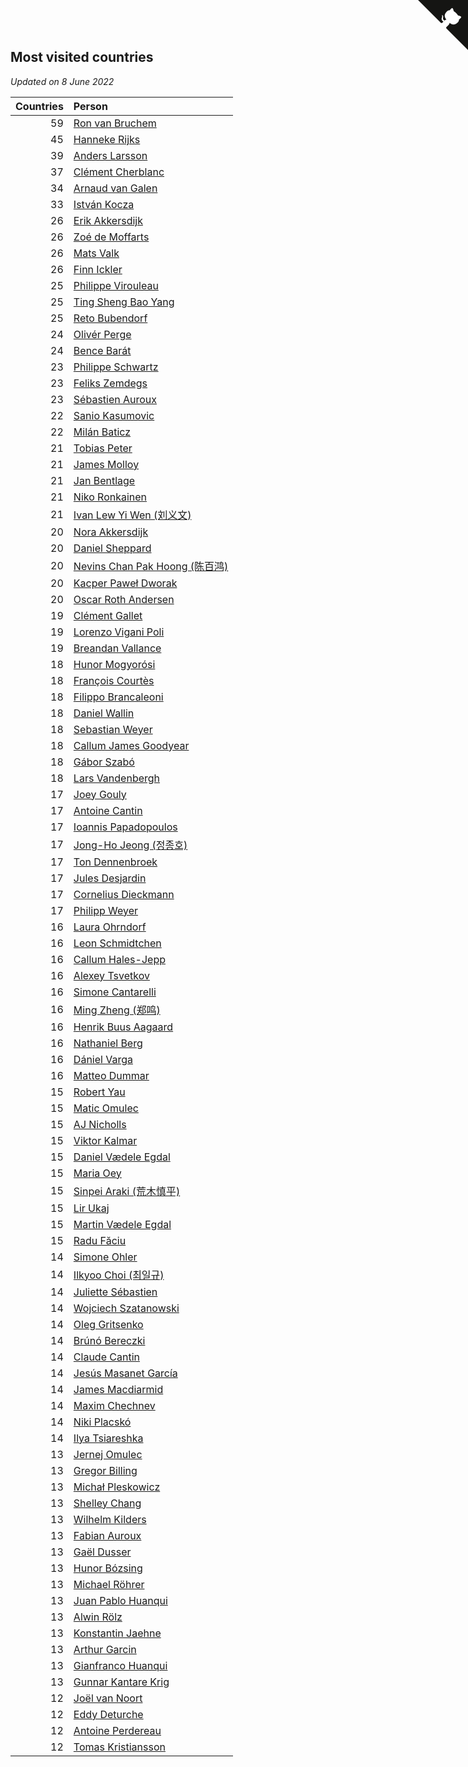 ## Most visited countries

*Updated on  8 June 2022*

| Countries | Person |
| ---: | :--- |
| 59 | [Ron van Bruchem](https://www.worldcubeassociation.org/persons/2003BRUC01) |
| 45 | [Hanneke Rijks](https://www.worldcubeassociation.org/persons/2008RIJK01) |
| 39 | [Anders Larsson](https://www.worldcubeassociation.org/persons/2003LARS01) |
| 37 | [Clément Cherblanc](https://www.worldcubeassociation.org/persons/2014CHER05) |
| 34 | [Arnaud van Galen](https://www.worldcubeassociation.org/persons/2006GALE01) |
| 33 | [István Kocza](https://www.worldcubeassociation.org/persons/2005KOCZ01) |
| 26 | [Erik Akkersdijk](https://www.worldcubeassociation.org/persons/2005AKKE01) |
| 26 | [Zoé de Moffarts](https://www.worldcubeassociation.org/persons/2010MOFF02) |
| 26 | [Mats Valk](https://www.worldcubeassociation.org/persons/2007VALK01) |
| 26 | [Finn Ickler](https://www.worldcubeassociation.org/persons/2012ICKL01) |
| 25 | [Philippe Virouleau](https://www.worldcubeassociation.org/persons/2008VIRO01) |
| 25 | [Ting Sheng Bao Yang](https://www.worldcubeassociation.org/persons/2008BAOY01) |
| 25 | [Reto Bubendorf](https://www.worldcubeassociation.org/persons/2012BUBE01) |
| 24 | [Olivér Perge](https://www.worldcubeassociation.org/persons/2007PERG01) |
| 24 | [Bence Barát](https://www.worldcubeassociation.org/persons/2008BARA01) |
| 23 | [Philippe Schwartz](https://www.worldcubeassociation.org/persons/2018SCHW02) |
| 23 | [Feliks Zemdegs](https://www.worldcubeassociation.org/persons/2009ZEMD01) |
| 23 | [Sébastien Auroux](https://www.worldcubeassociation.org/persons/2008AURO01) |
| 22 | [Sanio Kasumovic](https://www.worldcubeassociation.org/persons/2009KASU01) |
| 22 | [Milán Baticz](https://www.worldcubeassociation.org/persons/2005BATI01) |
| 21 | [Tobias Peter](https://www.worldcubeassociation.org/persons/2014PETE03) |
| 21 | [James Molloy](https://www.worldcubeassociation.org/persons/2011MOLL01) |
| 21 | [Jan Bentlage](https://www.worldcubeassociation.org/persons/2010BENT01) |
| 21 | [Niko Ronkainen](https://www.worldcubeassociation.org/persons/2010RONK01) |
| 21 | [Ivan Lew Yi Wen (刘义文)](https://www.worldcubeassociation.org/persons/2012WENI01) |
| 20 | [Nora Akkersdijk](https://www.worldcubeassociation.org/persons/2009CHRI03) |
| 20 | [Daniel Sheppard](https://www.worldcubeassociation.org/persons/2009SHEP01) |
| 20 | [Nevins Chan Pak Hoong (陈百鸿)](https://www.worldcubeassociation.org/persons/2010CHAN20) |
| 20 | [Kacper Paweł Dworak](https://www.worldcubeassociation.org/persons/2020DWOR01) |
| 20 | [Oscar Roth Andersen](https://www.worldcubeassociation.org/persons/2008ANDE02) |
| 19 | [Clément Gallet](https://www.worldcubeassociation.org/persons/2004GALL02) |
| 19 | [Lorenzo Vigani Poli](https://www.worldcubeassociation.org/persons/2007POLI01) |
| 19 | [Breandan Vallance](https://www.worldcubeassociation.org/persons/2007VALL01) |
| 18 | [Hunor Mogyorósi](https://www.worldcubeassociation.org/persons/2015MOGY01) |
| 18 | [François Courtès](https://www.worldcubeassociation.org/persons/2008COUR01) |
| 18 | [Filippo Brancaleoni](https://www.worldcubeassociation.org/persons/2008BRAN01) |
| 18 | [Daniel Wallin](https://www.worldcubeassociation.org/persons/2013WALL03) |
| 18 | [Sebastian Weyer](https://www.worldcubeassociation.org/persons/2010WEYE02) |
| 18 | [Callum James Goodyear](https://www.worldcubeassociation.org/persons/2012GOOD02) |
| 18 | [Gábor Szabó](https://www.worldcubeassociation.org/persons/2005SZAB02) |
| 18 | [Lars Vandenbergh](https://www.worldcubeassociation.org/persons/2003VAND01) |
| 17 | [Joey Gouly](https://www.worldcubeassociation.org/persons/2007GOUL01) |
| 17 | [Antoine Cantin](https://www.worldcubeassociation.org/persons/2010CANT02) |
| 17 | [Ioannis Papadopoulos](https://www.worldcubeassociation.org/persons/2013PAPA01) |
| 17 | [Jong-Ho Jeong (정종호)](https://www.worldcubeassociation.org/persons/2008JONG03) |
| 17 | [Ton Dennenbroek](https://www.worldcubeassociation.org/persons/2003DENN01) |
| 17 | [Jules Desjardin](https://www.worldcubeassociation.org/persons/2010DESJ01) |
| 17 | [Cornelius Dieckmann](https://www.worldcubeassociation.org/persons/2009DIEC01) |
| 17 | [Philipp Weyer](https://www.worldcubeassociation.org/persons/2010WEYE01) |
| 16 | [Laura Ohrndorf](https://www.worldcubeassociation.org/persons/2009OHRN01) |
| 16 | [Leon Schmidtchen](https://www.worldcubeassociation.org/persons/2010SCHM01) |
| 16 | [Callum Hales-Jepp](https://www.worldcubeassociation.org/persons/2012HALE01) |
| 16 | [Alexey Tsvetkov](https://www.worldcubeassociation.org/persons/2017TSVE02) |
| 16 | [Simone Cantarelli](https://www.worldcubeassociation.org/persons/2012CANT02) |
| 16 | [Ming Zheng (郑鸣)](https://www.worldcubeassociation.org/persons/2009ZHEN11) |
| 16 | [Henrik Buus Aagaard](https://www.worldcubeassociation.org/persons/2006BUUS01) |
| 16 | [Nathaniel Berg](https://www.worldcubeassociation.org/persons/2012BERG04) |
| 16 | [Dániel Varga](https://www.worldcubeassociation.org/persons/2008VARG01) |
| 16 | [Matteo Dummar](https://www.worldcubeassociation.org/persons/2017DUMM01) |
| 15 | [Robert Yau](https://www.worldcubeassociation.org/persons/2009YAUR01) |
| 15 | [Matic Omulec](https://www.worldcubeassociation.org/persons/2010OMUL02) |
| 15 | [AJ Nicholls](https://www.worldcubeassociation.org/persons/2015NICH04) |
| 15 | [Viktor Kalmar](https://www.worldcubeassociation.org/persons/2011KALM01) |
| 15 | [Daniel Vædele Egdal](https://www.worldcubeassociation.org/persons/2013EGDA01) |
| 15 | [Maria Oey](https://www.worldcubeassociation.org/persons/2007OEYM01) |
| 15 | [Sinpei Araki (荒木慎平)](https://www.worldcubeassociation.org/persons/2006ARAK01) |
| 15 | [Lir Ukaj](https://www.worldcubeassociation.org/persons/2016UKAJ01) |
| 15 | [Martin Vædele Egdal](https://www.worldcubeassociation.org/persons/2013EGDA02) |
| 15 | [Radu Făciu](https://www.worldcubeassociation.org/persons/2009FACI01) |
| 14 | [Simone Ohler](https://www.worldcubeassociation.org/persons/2014OHLE01) |
| 14 | [Ilkyoo Choi (최일규)](https://www.worldcubeassociation.org/persons/2008CHOI04) |
| 14 | [Juliette Sébastien](https://www.worldcubeassociation.org/persons/2014SEBA01) |
| 14 | [Wojciech Szatanowski](https://www.worldcubeassociation.org/persons/2011SZAT01) |
| 14 | [Oleg Gritsenko](https://www.worldcubeassociation.org/persons/2011GRIT01) |
| 14 | [Brúnó Bereczki](https://www.worldcubeassociation.org/persons/2008BERE01) |
| 14 | [Claude Cantin](https://www.worldcubeassociation.org/persons/2012CANT01) |
| 14 | [Jesús Masanet García](https://www.worldcubeassociation.org/persons/2004MASA01) |
| 14 | [James Macdiarmid](https://www.worldcubeassociation.org/persons/2015MACD03) |
| 14 | [Maxim Chechnev](https://www.worldcubeassociation.org/persons/2011CHEC01) |
| 14 | [Niki Placskó](https://www.worldcubeassociation.org/persons/2008PLAC01) |
| 14 | [Ilya Tsiareshka](https://www.worldcubeassociation.org/persons/2012TERE01) |
| 13 | [Jernej Omulec](https://www.worldcubeassociation.org/persons/2010OMUL01) |
| 13 | [Gregor Billing](https://www.worldcubeassociation.org/persons/2012BILL01) |
| 13 | [Michał Pleskowicz](https://www.worldcubeassociation.org/persons/2009PLES01) |
| 13 | [Shelley Chang](https://www.worldcubeassociation.org/persons/2004CHAN04) |
| 13 | [Wilhelm Kilders](https://www.worldcubeassociation.org/persons/2010KILD02) |
| 13 | [Fabian Auroux](https://www.worldcubeassociation.org/persons/2009AURO01) |
| 13 | [Gaël Dusser](https://www.worldcubeassociation.org/persons/2007DUSS01) |
| 13 | [Hunor Bózsing](https://www.worldcubeassociation.org/persons/2009BOZS01) |
| 13 | [Michael Röhrer](https://www.worldcubeassociation.org/persons/2009ROHR01) |
| 13 | [Juan Pablo Huanqui](https://www.worldcubeassociation.org/persons/2013HUAN30) |
| 13 | [Alwin Rölz](https://www.worldcubeassociation.org/persons/2016ROLZ01) |
| 13 | [Konstantin Jaehne](https://www.worldcubeassociation.org/persons/2015JAEH01) |
| 13 | [Arthur Garcin](https://www.worldcubeassociation.org/persons/2014GARC27) |
| 13 | [Gianfranco Huanqui](https://www.worldcubeassociation.org/persons/2013HUAN29) |
| 13 | [Gunnar Kantare Krig](https://www.worldcubeassociation.org/persons/2004KRIG01) |
| 12 | [Joël van Noort](https://www.worldcubeassociation.org/persons/2004NOOR01) |
| 12 | [Eddy Deturche](https://www.worldcubeassociation.org/persons/2014DETU01) |
| 12 | [Antoine Perdereau](https://www.worldcubeassociation.org/persons/2007PERD01) |
| 12 | [Tomas Kristiansson](https://www.worldcubeassociation.org/persons/2007KRIS01) |


<a href="https://github.com/JustinTimeCuber/wca_statistics" class="github-corner" aria-label="View source on Github"><svg width="80" height="80" viewBox="0 0 250 250" style="fill:#151513; color:#fff; position: absolute; top: 0; border: 0; right: 0;" aria-hidden="true"><path d="M0,0 L115,115 L130,115 L142,142 L250,250 L250,0 Z"></path><path d="M128.3,109.0 C113.8,99.7 119.0,89.6 119.0,89.6 C122.0,82.7 120.5,78.6 120.5,78.6 C119.2,72.0 123.4,76.3 123.4,76.3 C127.3,80.9 125.5,87.3 125.5,87.3 C122.9,97.6 130.6,101.9 134.4,103.2" fill="currentColor" style="transform-origin: 130px 106px;" class="octo-arm"></path><path d="M115.0,115.0 C114.9,115.1 118.7,116.5 119.8,115.4 L133.7,101.6 C136.9,99.2 139.9,98.4 142.2,98.6 C133.8,88.0 127.5,74.4 143.8,58.0 C148.5,53.4 154.0,51.2 159.7,51.0 C160.3,49.4 163.2,43.6 171.4,40.1 C171.4,40.1 176.1,42.5 178.8,56.2 C183.1,58.6 187.2,61.8 190.9,65.4 C194.5,69.0 197.7,73.2 200.1,77.6 C213.8,80.2 216.3,84.9 216.3,84.9 C212.7,93.1 206.9,96.0 205.4,96.6 C205.1,102.4 203.0,107.8 198.3,112.5 C181.9,128.9 168.3,122.5 157.7,114.1 C157.9,116.9 156.7,120.9 152.7,124.9 L141.0,136.5 C139.8,137.7 141.6,141.9 141.8,141.8 Z" fill="currentColor" class="octo-body"></path></svg></a><style>.github-corner:hover .octo-arm{animation:octocat-wave 560ms ease-in-out}@keyframes octocat-wave{0%,100%{transform:rotate(0)}20%,60%{transform:rotate(-25deg)}40%,80%{transform:rotate(10deg)}}@media (max-width:500px){.github-corner:hover .octo-arm{animation:none}.github-corner .octo-arm{animation:octocat-wave 560ms ease-in-out}}</style>
